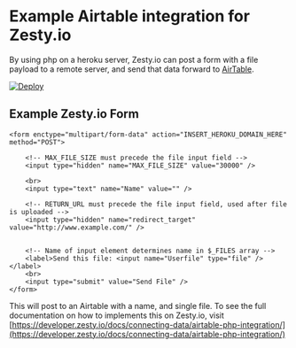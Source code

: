 # Example Airtable integration for Zesty.io
By using php on a heroku server, Zesty.io can post a form with a file payload to a remote server, and send that data forward to [AirTable](https://www.airtable.com). 

[![Deploy](https://www.herokucdn.com/deploy/button.svg)](https://heroku.com/deploy)

## Example Zesty.io Form

```
<form enctype="multipart/form-data" action="INSERT_HEROKU_DOMAIN_HERE" method="POST">
			
	<!-- MAX_FILE_SIZE must precede the file input field -->
	<input type="hidden" name="MAX_FILE_SIZE" value="30000" />

	<br>
	<input type="text" name="Name" value="" />
	
	<!-- RETURN_URL must precede the file input field, used after file is uploaded -->
	<input type="hidden" name="redirect_target" value="http://www.example.com/" />
	
	
	<!-- Name of input element determines name in $_FILES array -->
	<label>Send this file: <input name="Userfile" type="file" /></label>
	<br>
	<input type="submit" value="Send File" />
</form>		
```

This will post to an Airtable with a name, and single file. To see the full documentation on how to implements this on Zesty.io, visit [https://developer.zesty.io/docs/connecting-data/airtable-php-integration/](https://developer.zesty.io/docs/connecting-data/airtable-php-integration/)